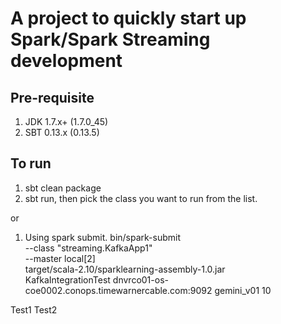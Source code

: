 # A project to quickly start up Spark/Spark Streaming development

## Pre-requisite
1. JDK 1.7.x+ (1.7.0_45)
2. SBT 0.13.x (0.13.5)

## To run
1. sbt clean package
2. sbt run, then pick the class you want to run from the list.

or
1. Using spark submit.
bin/spark-submit \
--class "streaming.KafkaApp1" \
--master local[2] \
target/scala-2.10/sparklearning-assembly-1.0.jar \
KafkaIntegrationTest dnvrco01-os-coe0002.conops.timewarnercable.com:9092 gemini_v01 10

Test1
Test2
